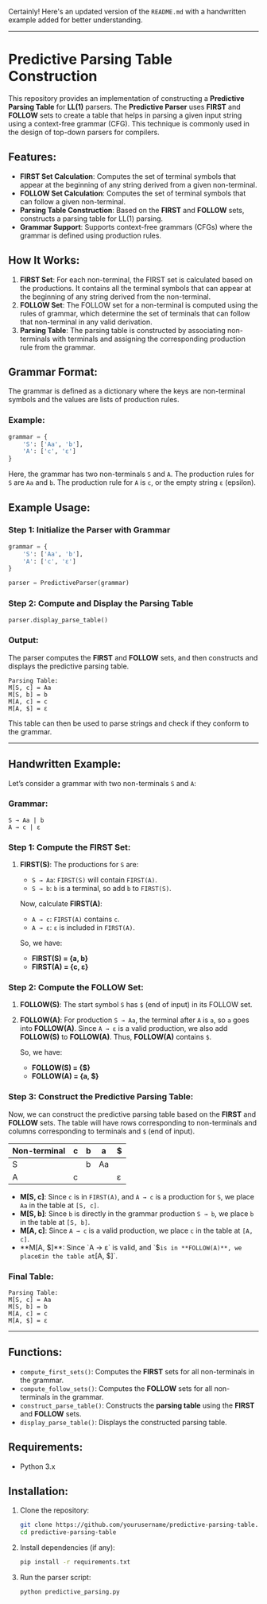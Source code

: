 Certainly! Here's an updated version of the `README.md` with a handwritten example added for better understanding.

---

# Predictive Parsing Table Construction

This repository provides an implementation of constructing a **Predictive Parsing Table** for **LL(1)** parsers. The **Predictive Parser** uses **FIRST** and **FOLLOW** sets to create a table that helps in parsing a given input string using a context-free grammar (CFG). This technique is commonly used in the design of top-down parsers for compilers.

## Features:
- **FIRST Set Calculation**: Computes the set of terminal symbols that appear at the beginning of any string derived from a given non-terminal.
- **FOLLOW Set Calculation**: Computes the set of terminal symbols that can follow a given non-terminal.
- **Parsing Table Construction**: Based on the **FIRST** and **FOLLOW** sets, constructs a parsing table for LL(1) parsing.
- **Grammar Support**: Supports context-free grammars (CFGs) where the grammar is defined using production rules.

## How It Works:
1. **FIRST Set**: For each non-terminal, the FIRST set is calculated based on the productions. It contains all the terminal symbols that can appear at the beginning of any string derived from the non-terminal.
2. **FOLLOW Set**: The FOLLOW set for a non-terminal is computed using the rules of grammar, which determine the set of terminals that can follow that non-terminal in any valid derivation.
3. **Parsing Table**: The parsing table is constructed by associating non-terminals with terminals and assigning the corresponding production rule from the grammar.

## Grammar Format:
The grammar is defined as a dictionary where the keys are non-terminal symbols and the values are lists of production rules.

### Example:
```python
grammar = {
    'S': ['Aa', 'b'],
    'A': ['c', 'ε']
}
```
Here, the grammar has two non-terminals `S` and `A`. The production rules for `S` are `Aa` and `b`. The production rule for `A` is `c`, or the empty string `ε` (epsilon).

## Example Usage:

### Step 1: Initialize the Parser with Grammar
```python
grammar = {
    'S': ['Aa', 'b'],
    'A': ['c', 'ε']
}

parser = PredictiveParser(grammar)
```

### Step 2: Compute and Display the Parsing Table
```python
parser.display_parse_table()
```

### Output:
The parser computes the **FIRST** and **FOLLOW** sets, and then constructs and displays the predictive parsing table.

```plaintext
Parsing Table:
M[S, c] = Aa
M[S, b] = b
M[A, c] = c
M[A, $] = ε
```

This table can then be used to parse strings and check if they conform to the grammar.

---

## Handwritten Example:

Let’s consider a grammar with two non-terminals `S` and `A`:

### Grammar:
```
S → Aa | b
A → c | ε
```

### Step 1: Compute the **FIRST** Set:
1. **FIRST(S)**: The productions for `S` are:
   - `S → Aa`: `FIRST(S)` will contain `FIRST(A)`.
   - `S → b`: `b` is a terminal, so add `b` to `FIRST(S)`.

   Now, calculate **FIRST(A)**:
   - `A → c`: `FIRST(A)` contains `c`.
   - `A → ε`: `ε` is included in `FIRST(A)`.

   So, we have:
   - **FIRST(S) = {a, b}**
   - **FIRST(A) = {c, ε}**

### Step 2: Compute the **FOLLOW** Set:
1. **FOLLOW(S)**: The start symbol `S` has `$` (end of input) in its FOLLOW set.
   
2. **FOLLOW(A)**: For production `S → Aa`, the terminal after `A` is `a`, so `a` goes into **FOLLOW(A)**. Since `A → ε` is a valid production, we also add **FOLLOW(S)** to **FOLLOW(A)**. Thus, **FOLLOW(A)** contains `$`.

   So, we have:
   - **FOLLOW(S) = {$}**
   - **FOLLOW(A) = {a, $}**

### Step 3: Construct the Predictive Parsing Table:

Now, we can construct the predictive parsing table based on the **FIRST** and **FOLLOW** sets. The table will have rows corresponding to non-terminals and columns corresponding to terminals and `$` (end of input).

| Non-terminal | c    | b    | a    | $    |
|--------------|------|------|------|------|
| S            |      | b    | Aa   |      |
| A            | c    |      |      | ε    |

- **M[S, c]**: Since `c` is in `FIRST(A)`, and `A → c` is a production for `S`, we place `Aa` in the table at `[S, c]`.
- **M[S, b]**: Since `b` is directly in the grammar production `S → b`, we place `b` in the table at `[S, b]`.
- **M[A, c]**: Since `A → c` is a valid production, we place `c` in the table at `[A, c]`.
- **M[A, $]**: Since `A → ε` is valid, and `$` is in **FOLLOW(A)**, we place `ε` in the table at `[A, $]`.

### Final Table:
```
Parsing Table:
M[S, c] = Aa
M[S, b] = b
M[A, c] = c
M[A, $] = ε
```

---

## Functions:

- `compute_first_sets()`: Computes the **FIRST** sets for all non-terminals in the grammar.
- `compute_follow_sets()`: Computes the **FOLLOW** sets for all non-terminals in the grammar.
- `construct_parse_table()`: Constructs the **parsing table** using the **FIRST** and **FOLLOW** sets.
- `display_parse_table()`: Displays the constructed parsing table.

## Requirements:
- Python 3.x

## Installation:

1. Clone the repository:
   ```bash
   git clone https://github.com/yourusername/predictive-parsing-table.git
   cd predictive-parsing-table
   ```

2. Install dependencies (if any):
   ```bash
   pip install -r requirements.txt
   ```

3. Run the parser script:
   ```bash
   python predictive_parsing.py
   ```
